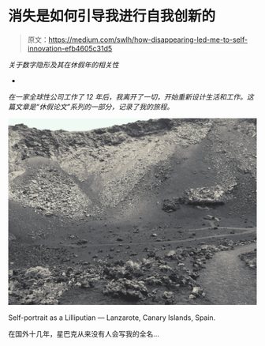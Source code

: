 # 消失是如何引导我进行自我创新的

> 原文：<https://medium.com/swlh/how-disappearing-led-me-to-self-innovation-efb4605c31d5>

*关于数字隐形及其在休假年的相关性*

-

*在一家全球性公司工作了 12 年后，我离开了一切，开始重新设计生活和工作。这篇文章是“休假论文”系列的一部分，记录了我的旅程。*

![](img/561257d4a5eb8b710626219f9c48e507.png)

Self-portrait as a Lilliputian — Lanzarote, Canary Islands, Spain.

在国外十几年，星巴克从来没有人会写我的全名…